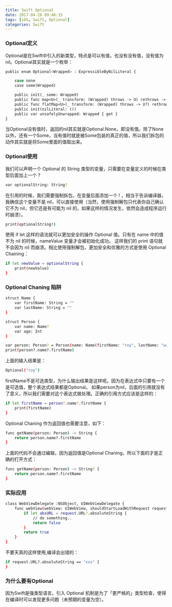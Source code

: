 ```yaml
---
title: Swift Optional
date: 2017-04-20 09:48:15
tags: [iOS, Swift, Optional]
categories: Swift
---
```


### Optional定义
Optional是在Swift中引入的新类型，特点是可以有值，也没有没有值，没有值为nil。Optional其实就是一个枚举：

``` bash
public enum Optional<Wrapped> : ExpressibleByNilLiteral {

    case none
    case some(Wrapped)

    public init(_ some: Wrapped)
    public func map<U>(_ transform: (Wrapped) throws -> U) rethrows -> U?
    public func flatMap<U>(_ transform: (Wrapped) throws -> U?) rethrows -> U?
    public init(nilLiteral: ())
    public var unsafelyUnwrapped: Wrapped { get }
}
```

当Optional没有值时，返回的nil其实就是Optional.None，即没有值。除了None以外，还有一个Some，当有值时就是被Some<T>包装的真正的值，所以我们拆包的动作其实就是将Some里面的值取出来。

### Optional使用

我们可以声明一个 Optional 的 String 类型的变量，只需要在变量定义的时候在类型后面加上一个 ?

``` bash
var optionalString: String?
```
在引用的时候，我们需要强制拆包，在变量后面添加一个 ! ，相当于告诉编译器，我确信这个变量不是 nil，可以直接使用（当然，使用强制解包只代表你自己确认它不为 nil，但它还是有可能为 nil 的，如果这样的情况发生，依然会造成程序运行时崩溃）。
``` bash
print(optionalString!)
```
使用 if let 这样的语法就可以更加安全的操作 Optional 值。只有在 name 中的值不为 nil 的时候，nameValue 变量才会被初始化成功。 这样我们的 print 语句就不会因为 nil 而崩溃。相比使用强制解包，更加安全和优雅的方式是使用 Optional Chaining：
``` bash
if let newValue = optionalString {
    print(newValue)
}
```

### Optional Chaning 陷阱
``` bash
struct Name {
    var firstName: String = ""
    var lastName: String = ""
}

struct Person {
    var name: Name?
    var age: Int
}

var person: Person? = Person(name: Name(firstName: "roy", lastName: "wang"), age: 25)
print(person?.name?.firstName)
```
上面的输入结果是：
``` bash
Optional("roy")
```
firstName不是可选类型，为什么输出结果是这样呢。因为在表达式中只要有一个是可选值，整个表达式结果都是Optional。
如果person为nil，后面的引用就没有了意义，所以我们需要对这个表达式做处理。正确的引用方式应该是这样的：
``` bash
if let firstName = person?.name?.firstName {
    print(firstName)
}
```
Optional Chaning 作为返回值也需要注意，如下：
``` bash
func getName(person: Person) -> String {
    return person.name?.firstName
}
```
上面的代码不会通过编辑，因为返回值是Optional Chaning，所以下面的才是正确的打开方式：
``` bash
func getName(person: Person) -> String? {
    return person.name?.firstName
}
```

### 实际应用
``` bash
class WebViewDelegate :NSObject, UIWebViewDelegate {
    func webView(webView: UIWebView, shouldStartLoadWithRequest request: NSURLRequest, navigationType: UIWebViewNavigationType) -> Bool {
        if let absURL = request.URL?.absoluteString {
            // do something..
            return false
        }
        return true
    }
}
```
不要天真的这样使用,编译会出错的：
``` bash
if request.URL?.absoluteString == "xxx" {
}
```
### 为什么要有Optional
因为Swift是强类型语言。引入 Optional 机制是为了「更严格的」类型检查，使得在编译时可以发现更多问题（未预期的变量为空）。




